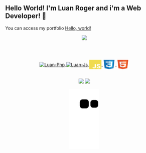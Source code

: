## Hello World! I'm Luan Roger and i'm a Web Developer! 🔱
You can access my portfolio <a href="http://example.com/" target="_blank">Hello, world!</a>

<div style="display:inline_block" align="center">
  
  <a href="https://github.com/luanrogerr">
    <img height="130em" src="https://github-readme-stats.vercel.app/api/top-langs/?username=luanrogerr&hide=stars,prs,contribs&layout=compact&langs_count=10&title_color=30647A&theme=gradient"/>
    
</div>
  
  ##
  
<div style="display: inline_block" align="center"><br>
  
  <img align="center" alt="Luan-Php" height="30" width="40" 
src="https://cdn.jsdelivr.net/gh/devicons/devicon/icons/php/php-plain.svg">
  <img align="center" alt="Luan-Js" height="30" width="40" src="https://cdn.jsdelivr.net/gh/devicons/devicon/icons/mysql/mysql-original-wordmark.svg">
  <img align="center" alt="Luan-Js" height="30" width="40" src="https://raw.githubusercontent.com/devicons/devicon/master/icons/javascript/javascript-plain.svg">
  <img align="center" alt="Luan-CSS" height="30" width="40" src="https://raw.githubusercontent.com/devicons/devicon/master/icons/css3/css3-original.svg">
  <img align="center" alt="Luan-HTML" height="30" width="40" src="https://raw.githubusercontent.com/devicons/devicon/master/icons/html5/html5-original.svg">
  
</div>
  
  ##
 
<div align="center"> 
  
  <a href="https://www.linkedin.com/in/luanrogerr" target="_blank"><img src="https://img.shields.io/badge/LinkedIn-0077B5?style=for-the-badge&logo=linkedin&logoColor=white" target="_blank"></a> 
  <a href="https://instagram.com/luanrogerr_" target="_blank"><img src="https://img.shields.io/badge/-Instagram-%23E4405F?style=for-the-badge&logo=instagram&logoColor=white" target="_blank"></a>
  
  ![Snake animation](https://github.com/luanrogerr/luanrogerr/blob/output/github-contribution-grid-snake.svg)
 
</div>
  
  

